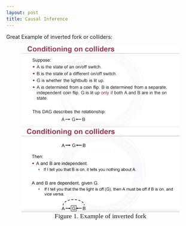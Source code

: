 ```yaml
---
layout: post
title: Causal Inference
---
```


Great Example of inverted fork or colliders:

<figure><img style="align-content: center; margin-left: auto; margin-right: auto; display: block;" src="../assets/graph12.png">
  <img style="align-content: center; margin-left: auto; margin-right: auto; display: block;" src="../assets/graph13.png">
  <figcaption style="text-align: center; font-family: MJXc-TeX-math-I,MJXc-TeX-math-Ix,MJXc-TeX-math-Iw; font-size: 1.1rem;">Figure 1. Example of inverted fork</figcaption>
</figure>